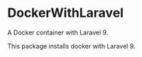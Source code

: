 # DockerWithLaravel
A Docker container with Laravel 9.

This package installs docker with Laravel 9. 
